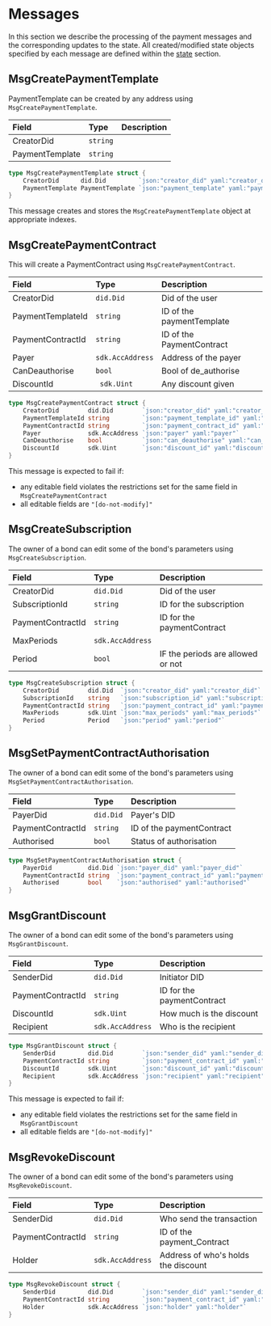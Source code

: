 # Messages

In this section we describe the processing of the payment messages and the corresponding updates to the state. All created/modified state objects specified by each message are defined within the [state](./02_state.md) section.

## MsgCreatePaymentTemplate

PaymentTemplate can be created by any address using `MsgCreatePaymentTemplate`.

| **Field**              | **Type**           | **Description**                                                                                               |
|:-----------------------|:-----------------  |:--------------------------------------------------------------------------------------------------------------|
| CreatorDid             | `string`          | 
| PaymentTemplate        | `string`  | 

```go
type MsgCreatePaymentTemplate struct {
	CreatorDid      did.Did         `json:"creator_did" yaml:"creator_did"`
	PaymentTemplate PaymentTemplate `json:"payment_template" yaml:"payment_template"`
}
```

This message creates and stores the `MsgCreatePaymentTemplate` object at appropriate indexes. 

## MsgCreatePaymentContract 

This will create a PaymentContract using `MsgCreatePaymentContract`.

| **Field**              | **Type**           | **Description**                                                                                               |
|:-----------------------|:-------------------|:--------------------------------------------------------------------------------------------------------------|
| CreatorDid             | `did.Did`          | Did of the user
| PaymentTemplateId      | `string`           | ID of the paymentTemplate
| PaymentContractId      | `string`           | ID of the PaymentContract
| Payer                  | `sdk.AccAddress`   | Address of the payer
| CanDeauthorise         | `bool`             | Bool of de_authorise
| DiscountId             | ` sdk.Uint`        | Any discount given

```go
type MsgCreatePaymentContract struct {
	CreatorDid        did.Did        `json:"creator_did" yaml:"creator_did"`
	PaymentTemplateId string         `json:"payment_template_id" yaml:"payment_template_id"`
	PaymentContractId string         `json:"payment_contract_id" yaml:"payment_contract_id"`
	Payer             sdk.AccAddress `json:"payer" yaml:"payer"`
	CanDeauthorise    bool           `json:"can_deauthorise" yaml:"can_deauthorise"`
	DiscountId        sdk.Uint       `json:"discount_id" yaml:"discount_id"`
}
```
This message is expected to fail if:
- any editable field violates the restrictions set for the same field in `MsgCreatePaymentContract`
- all editable fields are `"[do-not-modify]"`

## MsgCreateSubscription 

The owner of a bond can edit some of the bond's parameters using `MsgCreateSubscription`.

| **Field**              | **Type**           | **Description**                                                                                               |
|:-----------------------|:-------------------|:--------------------------------------------------------------------------------------------------------------|
| CreatorDid             | `did.Did`          | Did of the user 
| SubscriptionId         | `string`           | ID for the subscription
| PaymentContractId      | `string`           | ID for the paymentContract
| MaxPeriods             | `sdk.AccAddress`   | 
| Period                 | `bool`             | IF the periods are allowed or not


```go
type MsgCreateSubscription struct {
	CreatorDid        did.Did  `json:"creator_did" yaml:"creator_did"`
	SubscriptionId    string   `json:"subscription_id" yaml:"subscription_id"`
	PaymentContractId string   `json:"payment_contract_id" yaml:"payment_contract_id"`
	MaxPeriods        sdk.Uint `json:"max_periods" yaml:"max_periods"`
	Period            Period   `json:"period" yaml:"period"`
}
```

## MsgSetPaymentContractAuthorisation 

The owner of a bond can edit some of the bond's parameters using `MsgSetPaymentContractAuthorisation`.

| **Field**              | **Type**           | **Description**                                                                                               |
|:-----------------------|:-------------------|:--------------------------------------------------------------------------------------------------------------|
| PayerDid               | `did.Did`          | Payer's DID 
| PaymentContractId      | `string`           | ID of the paymentContract
| Authorised             | `bool`             | Status of authorisation


```go
type MsgSetPaymentContractAuthorisation struct {
	PayerDid          did.Did `json:"payer_did" yaml:"payer_did"`
	PaymentContractId string  `json:"payment_contract_id" yaml:"payment_contract_id"`
	Authorised        bool    `json:"authorised" yaml:"authorised"`
}
```

## MsgGrantDiscount 

The owner of a bond can edit some of the bond's parameters using `MsgGrantDiscount`.

| **Field**              | **Type**           | **Description**                                                                                               |
|:-----------------------|:-------------------|:--------------------------------------------------------------------------------------------------------------|
| SenderDid              | `did.Did`          | Initiator DID 
| PaymentContractId      | `string`           | ID for the paymentContract
| DiscountId             | `sdk.Uint`         | How much is the discount
| Recipient              | `sdk.AccAddress`   | Who is the recipient 


```go
type MsgGrantDiscount struct {
	SenderDid         did.Did        `json:"sender_did" yaml:"sender_did"`
	PaymentContractId string         `json:"payment_contract_id" yaml:"payment_contract_id"`
	DiscountId        sdk.Uint       `json:"discount_id" yaml:"discount_id"`
	Recipient         sdk.AccAddress `json:"recipient" yaml:"recipient"`
}
```
This message is expected to fail if:
- any editable field violates the restrictions set for the same field in `MsgGrantDiscount`
- all editable fields are `"[do-not-modify]"`

## MsgRevokeDiscount 

The owner of a bond can edit some of the bond's parameters using `MsgRevokeDiscount`.

| **Field**              | **Type**           | **Description**                                                                                               |
|:-----------------------|:-------------------|:--------------------------------------------------------------------------------------------------------------|
| SenderDid              | `did.Did`          | Who send the transaction 
| PaymentContractId      | `string`           | ID of the payment_Contract
| Holder                 | `sdk.AccAddress`   | Address of who's holds the discount



```go
type MsgRevokeDiscount struct {
	SenderDid         did.Did        `json:"sender_did" yaml:"sender_did"`
	PaymentContractId string         `json:"payment_contract_id" yaml:"payment_contract_id"`
	Holder            sdk.AccAddress `json:"holder" yaml:"holder"`
}

```

